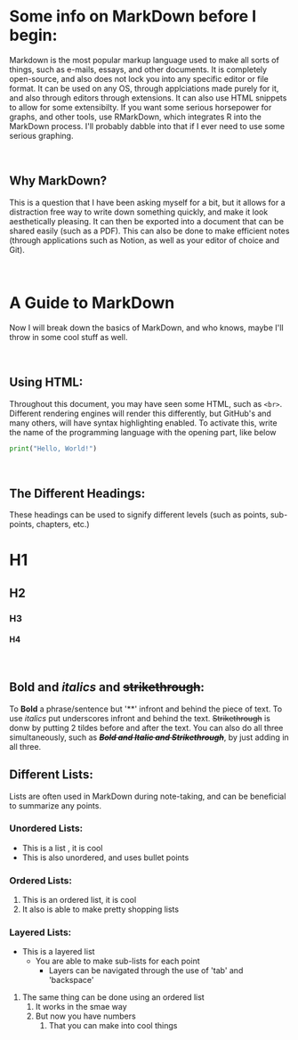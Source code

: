 # Some info on MarkDown before I begin:
Markdown is the most popular markup language used to make all sorts of things, such as e-mails, essays, and other documents. It is completely open-source, and also does not lock you into any specific editor or file format. It can be used on any OS, through applciations made purely for it, and also through editors through extensions. It can also use HTML snippets to allow for some extensibilty. If you want some serious horsepower for graphs, and other tools, use RMarkDown, which integrates R into the MarkDown process. I'll probably dabble into that if I ever need to use some serious graphing.

<br> 

## Why MarkDown?
This is a question that I have been asking myself for a bit, but it allows for a distraction free way to write down something quickly, and make it look aesthetically pleasing. It can then be exported into a document that can be shared easily (such as a PDF). This can also be done to make efficient notes (through applications such as Notion, as well as your editor of choice and Git).

<br>

# A Guide to MarkDown
Now I will break down the basics of MarkDown, and who knows, maybe I'll throw in some cool stuff as well.

<br>

## Using HTML:
Throughout this document, you may have seen some HTML, such as `<br>`. Different rendering engines will render this differently, but GitHub's and many others, will have syntax highlighting enabled. To activate this, write the name of the programming language with the opening part, like below

```python
print("Hello, World!")
```

<br>

## The Different Headings:
These headings can be used to signify different levels (such as points, sub-points, chapters, etc.)

# H1
## H2
### H3
#### H4

<br>

## **Bold** and _italics_ and ~~strikethrough~~:
To **Bold** a phrase/sentence but '**' infront and behind the piece of text. To use _italics_ put underscores infront and behind the text. ~~Strikethrough~~ is donw by putting 2 tildes before and after the text. You can also do all three simultaneously, such as **_~~Bold and Italic and Strikethrough~~_**, by just adding in all three.

## Different Lists:
Lists are often used in MarkDown during note-taking, and can be beneficial to summarize any points.
### Unordered Lists:
- This is a list , it is cool
- This is also unordered, and uses bullet points

### Ordered Lists:

1. This is an ordered list, it is cool
2. It also is able to make pretty shopping lists

### Layered Lists:
- This is a layered list
  - You are able to make sub-lists for each point
    - Layers can be navigated through the use of 'tab' and 'backspace'

1. The same thing can be done using an ordered list
   1. It works in the smae way
   2. But now you have numbers
      1. That you can make into cool things

